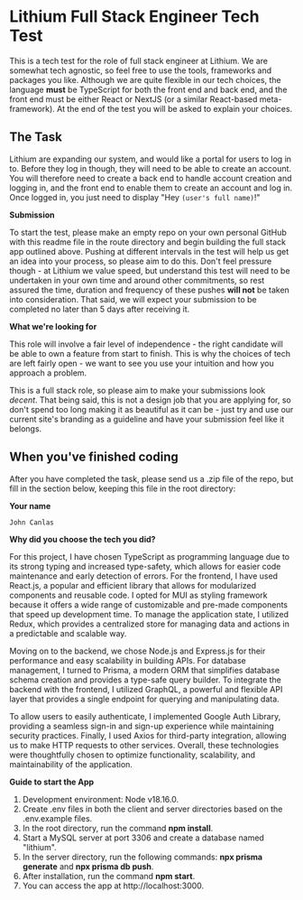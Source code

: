 # **Lithium Full Stack Engineer Tech Test**

This is a tech test for the role of full stack engineer at Lithium. We are somewhat tech agnostic, so feel free to use the tools, frameworks and packages you like. Although we are quite flexible in our tech choices, the language **must** be TypeScript for both the front end and back end, and the front end must be either React or NextJS (or a similar React-based meta-framework). At the end of the test you will be asked to explain your choices. 

## The Task

Lithium are expanding our system, and would like a portal for users to log in to. Before they log in though, they will need to be able to create an account. You will therefore need to create a back end to handle account creation and logging in, and the front end to enable them to create an account and log in. Once logged in, you just need to display "Hey `(user's full name)`!"

**Submission**

To start the test, please make an empty repo on your own personal GitHub with this readme file in the route directory and begin building the full stack app outlined above. Pushing at different intervals in the test will help us get an idea into your process, so please aim to do this. Don't feel pressure though - at Lithium we value speed, but understand this test will need to be undertaken in your own time and around other commitments, so rest assured the time, duration and frequency of these pushes **will not** be taken into consideration. That said, we will expect your submission to be completed no later than 5 days after receiving it.  

**What we're looking for**

This role will involve a fair level of independence - the right candidate will be able to own a feature from start to finish. This is why the choices of tech are left fairly open - we want to see you use your intuition and how you approach a problem. 

This is a full stack role, so please aim to make your submissions look *decent*. That being said, this is not a design job that you are applying for, so don't spend too long making it as beautiful as it can be - just try and use our current site's branding as a guideline and have your submission feel like it belongs. 

## When you've finished coding

After you have completed the task, please send us a .zip file of the repo, but fill in the section below, keeping this file in the root directory:

**Your name**

`John Canlas`

**Why did you choose the tech you did?**

For this project, I have chosen TypeScript as programming language due to its strong typing and increased type-safety, which allows for easier code maintenance and early detection of errors. For the frontend, I have used React.js, a popular and efficient library that allows for modularized components and reusable code. I opted for MUI as styling framework because it offers a wide range of customizable and pre-made components that speed up development time. To manage the application state, I utilized Redux, which provides a centralized store for managing data and actions in a predictable and scalable way.

Moving on to the backend, we chose Node.js and Express.js for their performance and easy scalability in building APIs. For database management, I turned to Prisma, a modern ORM that simplifies database schema creation and provides a type-safe query builder. To integrate the backend with the frontend, I utilized GraphQL, a powerful and flexible API layer that provides a single endpoint for querying and manipulating data.

To allow users to easily authenticate, I implemented Google Auth Library, providing a seamless sign-in and sign-up experience while maintaining security practices. Finally, I used Axios for third-party integration, allowing us to make HTTP requests to other services. Overall, these technologies were thoughtfully chosen to optimize functionality, scalability, and maintainability of the application.

**Guide to start the App**

1. Development environment: Node v18.16.0.
2. Create .env files in both the client and server directories based on the .env.example files.
3. In the root directory, run the command **npm install**.
4. Start a MySQL server at port 3306 and create a database named "lithium".
5. In the server directory, run the following commands: **npx prisma generate** and **npx prisma db push**.
6. After installation, run the command **npm start**.
7. You can access the app at http://localhost:3000.